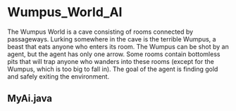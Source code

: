 # Wumpus_World_AI
The Wumpus World is a cave consisting of rooms connected by passageways.
   Lurking somewhere in the cave is the terrible Wumpus, a beast that eats
   anyone who enters its room. The Wumpus can be shot by an agent, but the
   agent has only one arrow. Some rooms contain bottomless pits that will
   trap anyone who wanders into these rooms (except for the Wumpus, which
   is too big to fall in). The goal of the agent is finding gold and safely exiting the environment.
   



## MyAi.java

